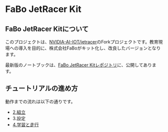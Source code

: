 # FaBo JetRacer Kit

## FaBo JetRacer Kitについて

このプロジェクトは、[NVIDIA-AI-IOT/jetracer](https://github.com/NVIDIA-AI-IOT/jetracer)のForkプロジェクトです。教育現場への導入を目的に、株式会社FaBoがキット化し、改良したバージョンとなります。　

最新版のノートブックは、[FaBo JetRacer Kitレポジトリ](https://github.com/FaBoPlatform/jetracer)に、公開してあります。


## チュートリアルの進め方

動作までの流れは以下の通りです。

- [2.組立](https://faboplatform.github.io/JetracerDocs/01.%E7%B5%84%E3%81%BF%E7%AB%8B%E3%81%A6/01.check/)
- 3.設定
- [4.学習と走行](https://faboplatform.github.io/JetracerDocs/04.%E5%AD%A6%E7%BF%92/01.notebooks/)




